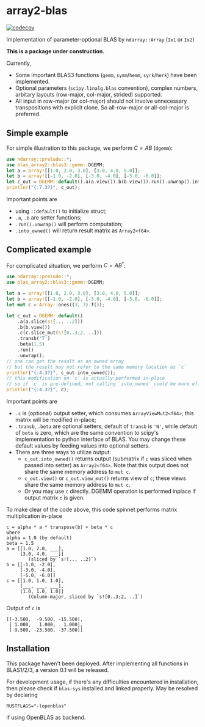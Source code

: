 # array2-blas

[![codecov](https://codecov.io/gh/ajz34/blas-array2/graph/badge.svg?token=n1ucRtIupr)](https://codecov.io/gh/ajz34/blas-array2)

Implementation of parameter-optional BLAS by `ndarray::Array` (`Ix1` or `Ix2`)

**This is a package under construction.**

Currently,
- Some important BLAS3 functions (`gemm`, `symm`/`hemm`, `syrk`/`herk`) have been implemented.
- Optional parameters (`scipy.linalg.blas` convention), complex numbers, arbitary layouts (row-major, col-major, strided) supported.
- All input in row-major (or col-major) should not involve unnecessary transpositions with explicit clone. So all-row-major or all-col-major is preferred.

## Simple example

For simple illustration to this package, we perform $C = A B$ (`dgemm`):
```rust
use ndarray::prelude::*;
use blas_array2::blas3::gemm::DGEMM;
let a = array![[1.0, 2.0, 3.0], [3.0, 4.0, 5.0]];
let b = array![[-1.0, -2.0], [-3.0, -4.0], [-5.0, -6.0]];
let c_out = DGEMM::default().a(a.view()).b(b.view()).run().unwrap().into_owned();
println!("{:7.3?}", c_out);
```
Important points are
- using `::default()` to initialize struct;
- `.a`, `.b` are setter functions;
- `.run().unwrap()` will perform computation;
- `.into_owned()` will return result matrix as `Array2<f64>`.

## Complicated example

For complicated situation, we perform $C = A B^\dagger$:
```rust
use ndarray::prelude::*;
use blas_array2::blas3::gemm::DGEMM;

let a = array![[1.0, 2.0, 3.0], [3.0, 4.0, 5.0]];
let b = array![[-1.0, -2.0], [-3.0, -4.0], [-5.0, -6.0]];
let mut c = Array::ones((3, 3).f());

let c_out = DGEMM::default()
    .a(a.slice(s![.., ..2]))
    .b(b.view())
    .c(c.slice_mut(s![0..3;2, ..]))
    .transb('T')
    .beta(1.5)
    .run()
    .unwrap();
// one can get the result as an owned array
// but the result may not refer to the same memory location as `c`
println!("{:4.3?}", c_out.into_owned());
// this modification on `c` is actually performed in-place
// so if `c` is pre-defined, not calling `into_owned` could be more efficient
println!("{:4.3?}", c);
```
Important points are
- `.c` is (optional) output setter, which consumes `ArrayViewMut2<f64>`; this matrix will be modified in-place;
- `.transb`, `.beta` are optional setters; default of `transb` is `'N'`, while default of `beta` is zero, which are the same convention to scipy's implementation to python interface of BLAS. You may change these default values by feeding values into optional setters.
- There are three ways to utilize output:
    - `c_out.into_owned()` returns output (submatrix if `c` was sliced when passed into setter) as `Array2<f64>`. Note that this output does not share the same memory address to `mut c`.
    - `c_out.view()` or `c_out.view_mut()` returns view of `c`; these views share the same memory address to `mut c`.
    - Or you may use `c` directly. DGEMM operation is performed inplace if output matrix `c` is given.

To make clear of the code above, this code spinnet performs matrix multiplication in-place
```
c = alpha * a * transpose(b) + beta * c
where
alpha = 1.0 (by default)
beta = 1.5
a = [[1.0, 2.0, ___],
     [3.0, 4.0, ___]]
        (sliced by `s![.., ..2]`)
b = [[-1.0, -2.0],
     [-3.0, -4.0],
     [-5.0, -6.0]]
c = [[1.0, 1.0, 1.0],
     [___, ___, ___],
     [1.0, 1.0, 1.0]]
        (Column-major, sliced by `s![0..3;2, ..]`)
```
Output of `c` is
```
[[-3.500,  -9.500, -15.500],
 [ 1.000,   1.000,   1.000],
 [-9.500, -23.500, -37.500]]
```

## Installation

This package haven't been deployed. After implementing all functions in BLAS1/2/3, a version 0.1 will be released.

For development usage, if there's any difficulties encountered in installation, then please check if `blas-sys` installed and linked properly. May be resolved by declaring
```
RUSTFLAGS="-lopenblas"
```
if using OpenBLAS as backend.

